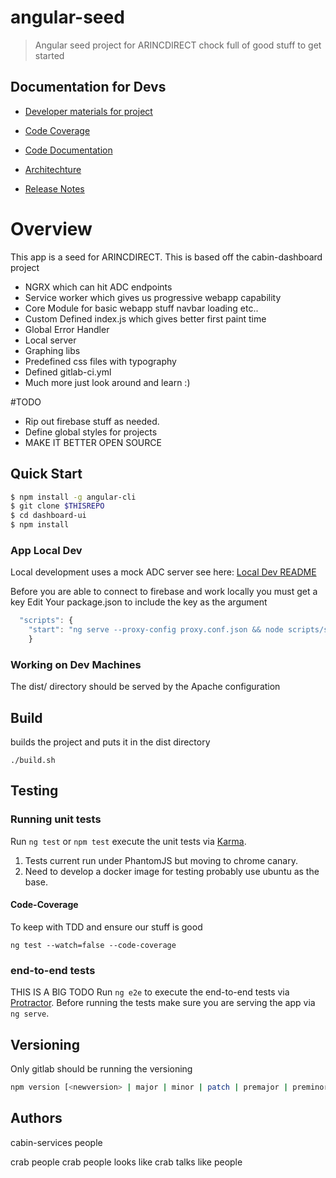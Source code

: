 # angular-seed

> Angular seed project for ARINCDIRECT chock full of good stuff to get started


Documentation for Devs 
-----------------
- [Developer materials for project](docs/dev/)

- [Code Coverage](docs/cabin-dashboard-docs/coverage.html)

- [Code Documentation](docs/cabin-dashboard-docs/index.html)

- [Architechture](docs/arch/ngrx.md)

- [Release Notes](docs/release-notes/)



# Overview
This app is a seed for ARINCDIRECT.
This is based off the cabin-dashboard project
- NGRX which can hit ADC endpoints
- Service worker which gives us progressive webapp capability
- Core Module for basic webapp stuff navbar loading etc..
- Custom Defined index.js which gives better first paint time
- Global Error Handler
- Local server
- Graphing libs
- Predefined css files with typography
- Defined gitlab-ci.yml
- Much more just look around and learn :)

#TODO
- Rip out firebase stuff as needed.
- Define global styles for projects
- MAKE IT BETTER OPEN SOURCE 
 



## Quick Start

```sh
$ npm install -g angular-cli
$ git clone $THISREPO
$ cd dashboard-ui
$ npm install
```


### App Local Dev
 Local development uses a mock ADC server see here:
 [Local Dev README](./scripts/mock-server/README.md)

Before you are able to connect to firebase and work locally you must get a key
Edit Your package.json to include the key as the argument

```javascript
  "scripts": {
    "start": "ng serve --proxy-config proxy.conf.json && node scripts/server.js $KEY"
    }
```

### Working on Dev Machines
The dist/ directory should be served by the Apache configuration


## Build
builds the project and puts it in the dist directory
```
./build.sh
```


## Testing

### Running unit tests
Run `ng test` or `npm test` execute the unit tests via [Karma](https://karma-runner.github.io).
1. Tests current run under PhantomJS but moving to chrome canary.
2. Need to develop a docker image for testing probably use ubuntu as the base.

####  Code-Coverage
To keep with TDD and ensure our stuff is good 
```
ng test --watch=false --code-coverage
```

### end-to-end tests
THIS IS A BIG TODO
Run `ng e2e` to execute the end-to-end tests via [Protractor](http://www.protractortest.org/).
Before running the tests make sure you are serving the app via `ng serve`.



## Versioning
Only gitlab should be running the versioning

```sh
npm version [<newversion> | major | minor | patch | premajor | preminor | prepatch | prerelease | from-git]

```

## Authors
cabin-services people

crab people crab people looks like crab talks like people